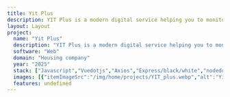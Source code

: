 ```yaml
---
title: Yit Plus
description: YIT Plus is a modern digital service helping you to monitor data related to your home and apartment association.
layout: Layout
project:
  name: "Yit Plus"
  description: "YIT Plus is a modern digital service helping you to monitor data related to your home and apartment association."
  software: "Web"
  domain: "Housing company"
  year: "2025"
  stack: ["Javascript","Vuedotjs","Axios","Express/black/white","nodedotjs","MongoDB","mysql","Git","mailgun","kentico","amazonec2","Eslint","Prettier"]
  images: [{"itemImageSrc":"/img/home/projects/YIT_plus.webp","alt":"Yit plus - Login page | Yit plus"},{"itemImageSrc":"/img/projects/yitplus/login.webp","alt":"Yit plus - Login page | Yit plus"},{"itemImageSrc":"/img/projects/yitplus/home.webp","alt":"Yit plus - Home page | Yit plus"},{"itemImageSrc":"/img/projects/yitplus/discussion_board.webp","alt":"Yit plus - Directions page | Yit plus"},{"itemImageSrc":"/img/projects/yitplus/document.webp","alt":"Yit plus - document page | Yit plus"},{"itemImageSrc":"/img/projects/yitplus/one_year_warranty.webp","alt":"Yit plus - One year warranty page | Yit plus"},{"itemImageSrc":"/img/projects/yitplus/service_lounge.webp","alt":"Yit plus - Service lounge page | Yit plus"},{"itemImageSrc":"/img/projects/yitplus/service_request.webp","alt":"Yit plus - Service request category | Yit plus"},{"itemImageSrc":"/img/projects/yitplus/service_request_category.webp","alt":"Yit plus - Service request category | Yit plus"},{"itemImageSrc":"/img/projects/yitplus/admin.webp","alt":"Yit plus - Admin page | Yit plus"}]
  features: undefined
---
```


<ProjectCard :project="$frontmatter.project" />
